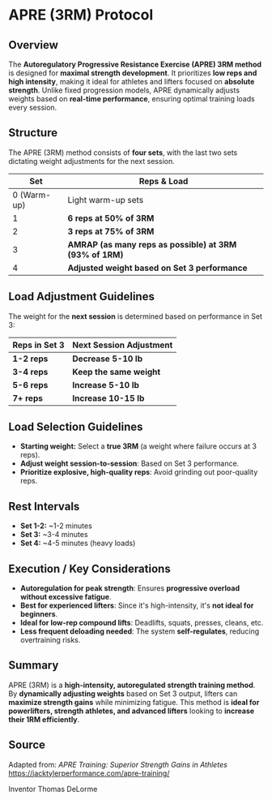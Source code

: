 # APRE (3RM) Protocol

## Overview
The **Autoregulatory Progressive Resistance Exercise (APRE) 3RM method** is designed for **maximal strength development**. It prioritizes **low reps and high intensity**, making it ideal for athletes and lifters focused on **absolute strength**. Unlike fixed progression models, APRE dynamically adjusts weights based on **real-time performance**, ensuring optimal training loads every session.

## Structure
The APRE (3RM) method consists of **four sets**, with the last two sets dictating weight adjustments for the next session.

| **Set** | **Reps & Load** |
|---------|----------------|
| 0 (Warm-up) | Light warm-up sets |
| 1 | **6 reps at 50% of 3RM** |
| 2 | **3 reps at 75% of 3RM** |
| 3 | **AMRAP (as many reps as possible) at 3RM (93% of 1RM)** |
| 4 | **Adjusted weight based on Set 3 performance** |

## Load Adjustment Guidelines
The weight for the **next session** is determined based on performance in Set 3:

| **Reps in Set 3** | **Next Session Adjustment** |
|--------------------|---------------------------|
| **1-2 reps** | **Decrease 5-10 lb** |
| **3-4 reps** | **Keep the same weight** |
| **5-6 reps** | **Increase 5-10 lb** |
| **7+ reps** | **Increase 10-15 lb** |

## Load Selection Guidelines
- **Starting weight:** Select a **true 3RM** (a weight where failure occurs at 3 reps).
- **Adjust weight session-to-session**: Based on Set 3 performance.
- **Prioritize explosive, high-quality reps**: Avoid grinding out poor-quality reps.

## Rest Intervals
- **Set 1-2:** ~1-2 minutes
- **Set 3:** ~3-4 minutes
- **Set 4:** ~4-5 minutes (heavy loads)

## Execution / Key Considerations
- **Autoregulation for peak strength**: Ensures **progressive overload without excessive fatigue**.
- **Best for experienced lifters**: Since it's high-intensity, it's **not ideal for beginners**.
- **Ideal for low-rep compound lifts**: Deadlifts, squats, presses, cleans, etc.
- **Less frequent deloading needed**: The system **self-regulates**, reducing overtraining risks.

## Summary
APRE (3RM) is a **high-intensity, autoregulated strength training method**. By **dynamically adjusting weights** based on Set 3 output, lifters can **maximize strength gains** while minimizing fatigue. This method is **ideal for powerlifters, strength athletes, and advanced lifters** looking to **increase their 1RM efficiently**.

## Source
Adapted from: *APRE Training: Superior Strength Gains in Athletes*
https://jacktylerperformance.com/apre-training/

Inventor Thomas DeLorme